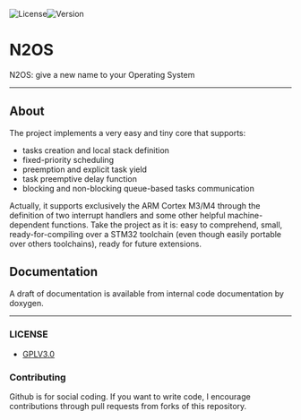 ![License](https://img.shields.io/badge/License-AGPL3.0-blue.svg)![Version](https://img.shields.io/badge/N2OS-V1-green.svg)

N2OS
=====
N2OS: give a new name to your Operating System

---------
## About
The project implements a very easy and tiny core that supports:
  * tasks creation and local stack definition
  * fixed-priority scheduling
  * preemption and explicit task yield
  * task preemptive delay function
  * blocking and non-blocking queue-based tasks communication
  
Actually, it supports exclusively the ARM Cortex M3/M4 through the definition of two interrupt handlers and some other helpful machine-dependent functions.
Take the project as it is: easy to comprehend, small, ready-for-compiling over a STM32 toolchain (even though easily portable over others toolchains), ready for future extensions.

## Documentation
A draft of documentation is available from internal code documentation by doxygen.

---------

### LICENSE
* [GPLV3.0](https://www.gnu.org/licenses/licenses.html)

### Contributing
Github is for social coding.
If you want to write code, I encourage contributions through pull requests from forks of this repository.
 

